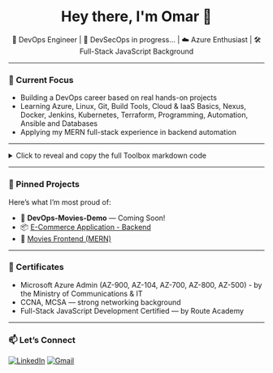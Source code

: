 <h1 align="center">Hey there, I'm Omar 👋</h1>
<p align="center">
🚀 DevOps Engineer | 🧠 DevSecOps in progress... | ☁️ Azure Enthusiast | 🛠️ Full-Stack JavaScript Background  
</p>

---

### 🔭 Current Focus
- Building a DevOps career based on real hands-on projects
- Learning Azure, Linux, Git, Build Tools, Cloud & IaaS Basics, Nexus, Docker, Jenkins, Kubernetes, Terraform, Programming, Automation, Ansible and Databases
- Applying my MERN full-stack experience in backend automation

---

<details> <summary>Click to reveal and copy the full Toolbox markdown code</summary>
  🧰 Toolbox

#### ☁️ DevOps & Cloud  
![Azure](https://img.shields.io/badge/-Azure-0078D4?style=flat-square&logo=microsoft-azure&logoColor=white)
![Linux](https://img.shields.io/badge/-Linux-FCC624?style=flat-square&logo=linux&logoColor=black)
![Git](https://img.shields.io/badge/-Git-F05032?style=flat-square&logo=git&logoColor=white)
![Docker](https://img.shields.io/badge/-Docker-2496ED?style=flat-square&logo=docker&logoColor=white)
![Kubernetes](https://img.shields.io/badge/-Kubernetes-326CE5?style=flat-square&logo=kubernetes&logoColor=white)
![Terraform](https://img.shields.io/badge/-Terraform-623CE4?style=flat-square&logo=terraform&logoColor=white)
![Ansible](https://img.shields.io/badge/-Ansible-EE0000?style=flat-square&logo=ansible&logoColor=white)
![Jenkins](https://img.shields.io/badge/-Jenkins-D24939?style=flat-square&logo=jenkins&logoColor=white)
![Nexus](https://img.shields.io/badge/-Nexus-333366?style=flat-square&logo=sonatype&logoColor=white)

#### 🔧 Build Tools & Automation  
![CI/CD](https://img.shields.io/badge/-CI%2FCD-17a2b8?style=flat-square)
![GitHub Actions](https://img.shields.io/badge/-GitHub%20Actions-2088FF?style=flat-square&logo=github-actions&logoColor=white)
![Automation](https://img.shields.io/badge/-Automation-6c757d?style=flat-square)

#### 💻 Programming & Backend  
![JavaScript](https://img.shields.io/badge/-JavaScript-F7DF1E?style=flat-square&logo=javascript&logoColor=black)
![TypeScript](https://img.shields.io/badge/-TypeScript-3178C6?style=flat-square&logo=typescript&logoColor=white)
![Node.js](https://img.shields.io/badge/-Node.js-339933?style=flat-square&logo=node.js&logoColor=white)
![Express.js](https://img.shields.io/badge/-Express.js-000000?style=flat-square&logo=express&logoColor=white)
![GraphQL](https://img.shields.io/badge/-GraphQL-E10098?style=flat-square&logo=graphql&logoColor=white)
![Socket.io](https://img.shields.io/badge/-Socket.io-010101?style=flat-square&logo=socket.io&logoColor=white)

#### 🌐 Frontend  
![HTML5](https://img.shields.io/badge/-HTML5-E34F26?style=flat-square&logo=html5&logoColor=white)
![CSS3](https://img.shields.io/badge/-CSS3-1572B6?style=flat-square&logo=css3&logoColor=white)
![SASS](https://img.shields.io/badge/-SASS-CC6699?style=flat-square&logo=sass&logoColor=white)
![Bootstrap](https://img.shields.io/badge/-Bootstrap-7952B3?style=flat-square&logo=bootstrap&logoColor=white)
![jQuery](https://img.shields.io/badge/-jQuery-0769AD?style=flat-square&logo=jquery&logoColor=white)
![React](https://img.shields.io/badge/-React-61DAFB?style=flat-square&logo=react&logoColor=black)
![Angular](https://img.shields.io/badge/-Angular-DD0031?style=flat-square&logo=angular&logoColor=white)
![Vue.js](https://img.shields.io/badge/-Vue.js-4FC08D?style=flat-square&logo=vue.js&logoColor=white)

#### 🛢️ Databases  
![MongoDB](https://img.shields.io/badge/-MongoDB-47A248?style=flat-square&logo=mongodb&logoColor=white)
![MySQL](https://img.shields.io/badge/-MySQL-4479A1?style=flat-square&logo=mysql&logoColor=white)
![Firebase](https://img.shields.io/badge/-Firebase-FFCA28?style=flat-square&logo=firebase&logoColor=black)
</details>

---

### 📌 Pinned Projects
Here’s what I’m most proud of:
- 🚧 **DevOps-Movies-Demo** — Coming Soon!
- 📦 [E-Commerce Application - Backend](https://github.com/OmarGamalAlden/E-Commerce-App-BE)
- 🔄 [Movies Frontend (MERN)](https://github.com/OmarGamalAlden/movies-project-mern-FE)

---

### 📜 Certificates
- Microsoft Azure Admin (AZ-900, AZ-104, AZ-700, AZ-800, AZ-500) - by the Ministry of Communications & IT
- CCNA, MCSA — strong networking background
- Full-Stack JavaScript Development Certified — by Route Academy

---

### 📫 Let’s Connect
[![LinkedIn](https://img.shields.io/badge/-LinkedIn-0077B5?style=flat-square&logo=linkedin&logoColor=white)](https://www.linkedin.com/in/omargamaleldin/)
[![Gmail](https://img.shields.io/badge/-omargamalalden@gmail.com-D14836?style=flat-square&logo=gmail&logoColor=white)](mailto:omargamalalden@gmail.com)
